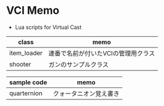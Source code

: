 # VCI Memo
* Lua scripts for Virtual Cast

|class|memo|
|-------|--------------------------------------------------|
| item_loader   | 連番で名前が付いたVCIの管理用クラス         |
| shooter       | ガンのサンプルクラス                       |

|sample code  |memo|
|-------------|-------------------------------------------|
| quarternion | クォータニオン覚え書き |
